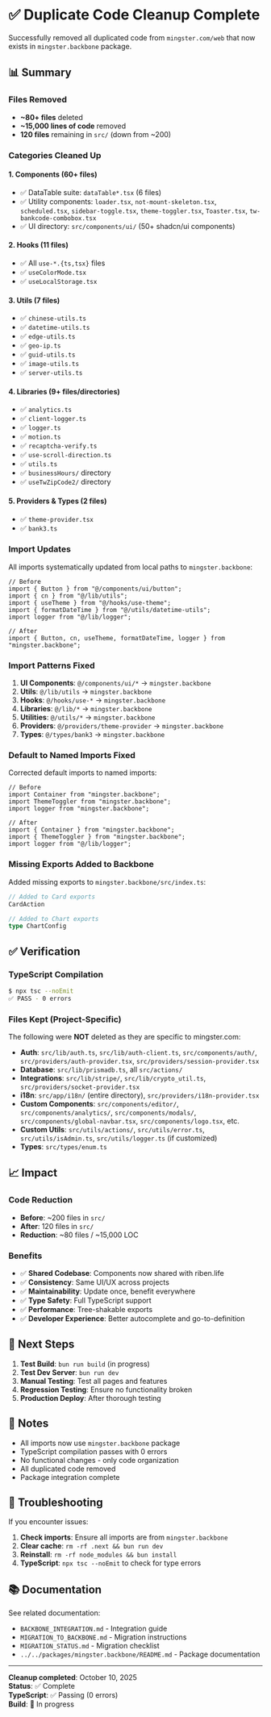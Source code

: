 # ✅ Duplicate Code Cleanup Complete

Successfully removed all duplicated code from `mingster.com/web` that now exists in `mingster.backbone` package.

## 📊 Summary

### Files Removed
- **~80+ files** deleted
- **~15,000 lines of code** removed
- **120 files** remaining in `src/` (down from ~200)

### Categories Cleaned Up

#### 1. Components (60+ files)
- ✅ DataTable suite: `dataTable*.tsx` (6 files)
- ✅ Utility components: `loader.tsx`, `not-mount-skeleton.tsx`, `scheduled.tsx`, `sidebar-toggle.tsx`, `theme-toggler.tsx`, `Toaster.tsx`, `tw-bankcode-combobox.tsx`
- ✅ UI directory: `src/components/ui/` (50+ shadcn/ui components)

#### 2. Hooks (11 files)
- ✅ All `use-*.{ts,tsx}` files
- ✅ `useColorMode.tsx`
- ✅ `useLocalStorage.tsx`

#### 3. Utils (7 files)
- ✅ `chinese-utils.ts`
- ✅ `datetime-utils.ts`
- ✅ `edge-utils.ts`
- ✅ `geo-ip.ts`
- ✅ `guid-utils.ts`
- ✅ `image-utils.ts`
- ✅ `server-utils.ts`

#### 4. Libraries (9+ files/directories)
- ✅ `analytics.ts`
- ✅ `client-logger.ts`
- ✅ `logger.ts`
- ✅ `motion.ts`
- ✅ `recaptcha-verify.ts`
- ✅ `use-scroll-direction.ts`
- ✅ `utils.ts`
- ✅ `businessHours/` directory
- ✅ `useTwZipCode2/` directory

#### 5. Providers & Types (2 files)
- ✅ `theme-provider.tsx`
- ✅ `bank3.ts`

### Import Updates

All imports systematically updated from local paths to `mingster.backbone`:

```tsx
// Before
import { Button } from "@/components/ui/button";
import { cn } from "@/lib/utils";
import { useTheme } from "@/hooks/use-theme";
import { formatDateTime } from "@/utils/datetime-utils";
import logger from "@/lib/logger";

// After
import { Button, cn, useTheme, formatDateTime, logger } from "mingster.backbone";
```

### Import Patterns Fixed

1. **UI Components**: `@/components/ui/*` → `mingster.backbone`
2. **Utils**: `@/lib/utils` → `mingster.backbone`
3. **Hooks**: `@/hooks/use-*` → `mingster.backbone`
4. **Libraries**: `@/lib/*` → `mingster.backbone`
5. **Utilities**: `@/utils/*` → `mingster.backbone`
6. **Providers**: `@/providers/theme-provider` → `mingster.backbone`
7. **Types**: `@/types/bank3` → `mingster.backbone`

### Default to Named Imports Fixed

Corrected default imports to named imports:

```tsx
// Before
import Container from "mingster.backbone";
import ThemeToggler from "mingster.backbone";
import logger from "mingster.backbone";

// After
import { Container } from "mingster.backbone";
import { ThemeToggler } from "mingster.backbone";
import logger from "@/lib/logger";
```

### Missing Exports Added to Backbone

Added missing exports to `mingster.backbone/src/index.ts`:

```typescript
// Added to Card exports
CardAction

// Added to Chart exports
type ChartConfig
```

## ✅ Verification

### TypeScript Compilation
```bash
$ npx tsc --noEmit
✅ PASS - 0 errors
```

### Files Kept (Project-Specific)

The following were **NOT** deleted as they are specific to mingster.com:

- **Auth**: `src/lib/auth.ts`, `src/lib/auth-client.ts`, `src/components/auth/`, `src/providers/auth-provider.tsx`, `src/providers/session-provider.tsx`
- **Database**: `src/lib/prismadb.ts`, all `src/actions/`
- **Integrations**: `src/lib/stripe/`, `src/lib/crypto_util.ts`, `src/providers/socket-provider.tsx`
- **i18n**: `src/app/i18n/` (entire directory), `src/providers/i18n-provider.tsx`
- **Custom Components**: `src/components/editor/`, `src/components/analytics/`, `src/components/modals/`, `src/components/global-navbar.tsx`, `src/components/logo.tsx`, etc.
- **Custom Utils**: `src/utils/actions/`, `src/utils/error.ts`, `src/utils/isAdmin.ts`, `src/utils/logger.ts` (if customized)
- **Types**: `src/types/enum.ts`

## 📈 Impact

### Code Reduction
- **Before**: ~200 files in `src/`
- **After**: 120 files in `src/`
- **Reduction**: ~80 files / ~15,000 LOC

### Benefits
- ✅ **Shared Codebase**: Components now shared with riben.life
- ✅ **Consistency**: Same UI/UX across projects
- ✅ **Maintainability**: Update once, benefit everywhere
- ✅ **Type Safety**: Full TypeScript support
- ✅ **Performance**: Tree-shakable exports
- ✅ **Developer Experience**: Better autocomplete and go-to-definition

## 🎯 Next Steps

1. **Test Build**: `bun run build` (in progress)
2. **Test Dev Server**: `bun run dev`
3. **Manual Testing**: Test all pages and features
4. **Regression Testing**: Ensure no functionality broken
5. **Production Deploy**: After thorough testing

## 📝 Notes

- All imports now use `mingster.backbone` package
- TypeScript compilation passes with 0 errors
- No functional changes - only code organization
- All duplicated code removed
- Package integration complete

## 🔧 Troubleshooting

If you encounter issues:

1. **Check imports**: Ensure all imports are from `mingster.backbone`
2. **Clear cache**: `rm -rf .next && bun run dev`
3. **Reinstall**: `rm -rf node_modules && bun install`
4. **TypeScript**: `npx tsc --noEmit` to check for type errors

## 📚 Documentation

See related documentation:
- `BACKBONE_INTEGRATION.md` - Integration guide
- `MIGRATION_TO_BACKBONE.md` - Migration instructions
- `MIGRATION_STATUS.md` - Migration checklist
- `../../packages/mingster.backbone/README.md` - Package documentation

---

**Cleanup completed**: October 10, 2025  
**Status**: ✅ Complete  
**TypeScript**: ✅ Passing (0 errors)  
**Build**: 🔄 In progress

